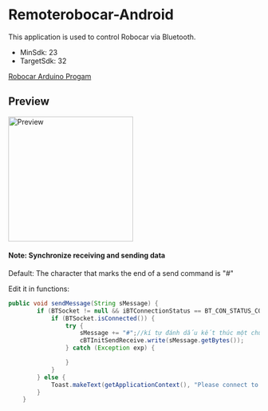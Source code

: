 # Remoterobocar-Android

This application is used to control Robocar via Bluetooth.

- MinSdk: 23
- TargetSdk: 32

[Robocar Arduino Progam](https://github.com/Huysiunhan02/Robocar_Arduino.git)
## Preview

<img src="https://github.com/Huysiunhan02/Remoterobocar/assets/96275325/884785cd-b54b-4177-be62-93ae298dd83f" width="250" alt="Preview" />


#### Note: Synchronize receiving and sending data
Default: The character that marks the end of a send command is "#"

Edit it in functions:
```java
public void sendMessage(String sMessage) {
        if (BTSocket != null && iBTConnectionStatus == BT_CON_STATUS_CONNECTED) {
            if (BTSocket.isConnected()) {
                try {
                    sMessage += "#";//kí tự đánh dấu kết thúc một chuỗi được gửi đi
                    cBTInitSendReceive.write(sMessage.getBytes());
                } catch (Exception exp) {

                }
            }
        } else {
            Toast.makeText(getApplicationContext(), "Please connect to bluetooth", Toast.LENGTH_SHORT).show();
        }
    }
```
